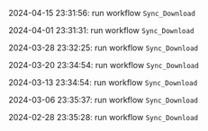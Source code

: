 2024-04-15 23:31:56: run workflow `Sync_Download` 

2024-04-01 23:31:31: run workflow `Sync_Download` 

2024-03-28 23:32:25: run workflow `Sync_Download` 

2024-03-20 23:34:54: run workflow `Sync_Download` 

2024-03-13 23:34:54: run workflow `Sync_Download` 

2024-03-06 23:35:37: run workflow `Sync_Download` 

2024-02-28 23:35:28: run workflow `Sync_Download` 



